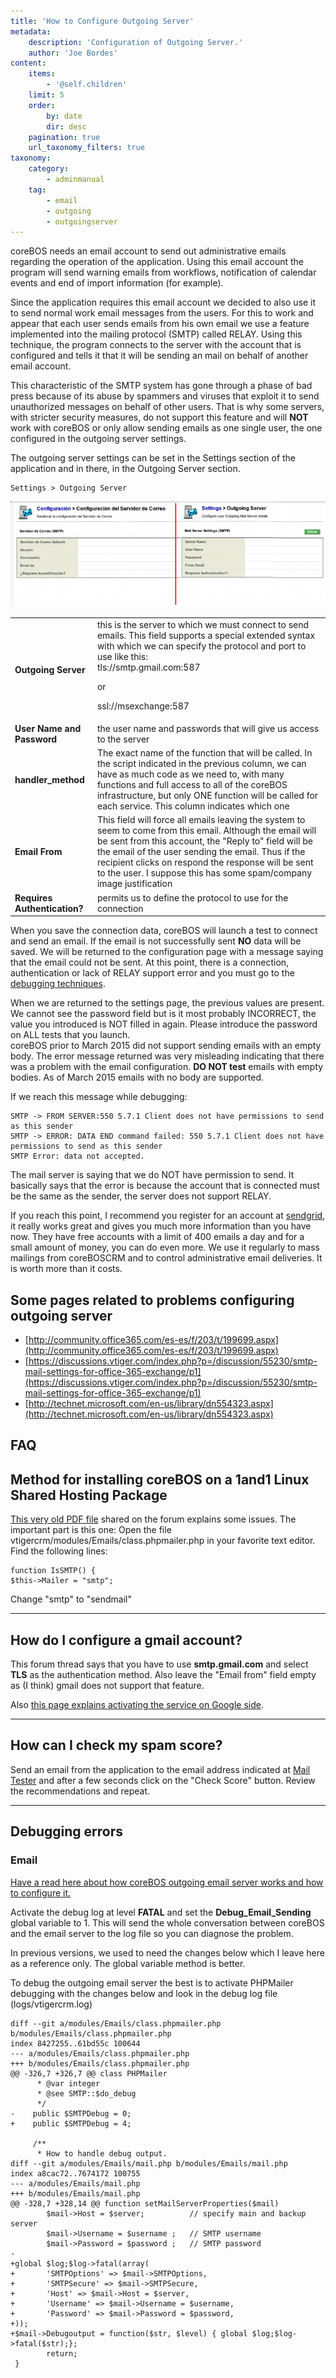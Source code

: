 ```yaml
---
title: 'How to Configure Outgoing Server'
metadata:
    description: 'Configuration of Outgoing Server.'
    author: 'Joe Bordes'
content:
    items:
        - '@self.children'
    limit: 5
    order:
        by: date
        dir: desc
    pagination: true
    url_taxonomy_filters: true
taxonomy:
    category:
        - adminmanual
    tag:
        - email
        - outgoing
        - outgoingserver
---
```


coreBOS needs an email account to send out administrative emails regarding the operation of the application. Using this email account the program will send warning emails from workflows, notification of calendar events and end of import information (for example).

Since the application requires this email account we decided to also use it to send normal work email messages from the users. For this to work and appear that each user sends emails from his own email we use a feature implemented into the mailing protocol (SMTP) called RELAY. Using this technique, the program connects to the server with the account that is configured and tells it that it will be sending an mail on behalf of another email account.

This characteristic of the SMTP system has gone through a phase of bad press because of its abuse by spammers and viruses that exploit it to send unauthorized messages on behalf of other users. That is why some servers, with stricter security measures, do not support this feature and will **NOT** work with coreBOS or only allow sending emails as one single user, the one configured in the outgoing server settings.

The outgoing server settings can be set in the Settings section of the application and in there, in the Outgoing Server section.

```
Settings > Outgoing Server
```
![](outgoingserver.png?width=100%)

<table class="table table-striped">
<tbody>
<tr>
<td><strong>Outgoing Server	</strong></td>
<td>this is the server to which we must connect to send emails. This field supports a special extended syntax with which we can specify the protocol and port to use like this:<br>

<div class="notices blue">
tls://smtp.gmail.com:587

or

ssl://msexchange:587 </div></td>
</tr>
<tr>
<td><strong>User Name and Password</strong></td>
<td>the user name and passwords that will give us access to the server</td>
</tr>
<tr>
<td><strong>handler_method</strong></td>
<td>The exact name of the function that will be called. In the script indicated in the previous column, we can have as much code as we need to, with many functions and full access to all of the coreBOS infrastructure, but only ONE function will be called for each service. This column indicates which one</td>
</tr>
<tr>
<td><strong>Email From</strong></td>
<td>This field will force all emails leaving the system to seem to come from this email. Although the email will be sent from this account, the "Reply to" field will be the email of the user sending the email. Thus if the recipient clicks on respond the response will be sent to the user. I suppose this has some spam/company image justification</td>
</tr>
<tr>
<td><strong>Requires Authentication?</strong></td>
<td>permits us to define the protocol to use for the connection</td>
</tr>
</tbody>
</table>

When you save the connection data, coreBOS will launch a test to connect and send an email. If the email is not successfully sent **NO** data will be saved. We will be returned to the configuration page with a message saying that the email could not be sent. At this point, there is a connection, authentication or lack of RELAY support error and you must go to the [debugging techniques](http://localhost/coreBOSDocumentation/developer-guide/architecture-concepts/debuging#email).

<div class="notices red">
When we are returned to the settings page, the previous values are present. We cannot see the password field but is it most probably INCORRECT, the value you introduced is NOT filled in again. Please introduce the password on ALL tests that you launch.
</div>

<div class="notices red">
coreBOS prior to March 2015 did not support sending emails with an empty body. The error message returned was very misleading indicating that there was a problem with the email configuration. <strong>DO NOT test</strong> emails with empty bodies. As of March 2015 emails with no body are supported.
</div>

If we reach this message while debugging:

```
SMTP -> FROM SERVER:550 5.7.1 Client does not have permissions to send as this sender
SMTP -> ERROR: DATA END command failed: 550 5.7.1 Client does not have permissions to send as this sender
SMTP Error: data not accepted.
```

The mail server is saying that we do NOT have permission to send. It basically says that the error is because the account that is connected must be the same as the sender, the server does not support RELAY.

If you reach this point, I recommend you register for an account at [sendgrid](https://sendgrid.com/), it really works great and gives you much more information than you have now. They have free accounts with a limit of 400 emails a day and for a small amount of money, you can do even more. We use it regularly to mass mailings from coreBOSCRM and to control administrative email deliveries. It is worth more than it costs.

## Some pages related to problems configuring outgoing server

-   [http://community.office365.com/es-es/f/203/t/199699.aspx](http://community.office365.com/es-es/f/203/t/199699.aspx)
-   [https://discussions.vtiger.com/index.php?p=/discussion/55230/smtp-mail-settings-for-office-365-exchange/p1](https://discussions.vtiger.com/index.php?p=/discussion/55230/smtp-mail-settings-for-office-365-exchange/p1)
-   [http://technet.microsoft.com/en-us/library/dn554323.aspx](http://technet.microsoft.com/en-us/library/dn554323.aspx)

## FAQ

<div class="notices blue">
<h2>Method for installing coreBOS on a 1and1 Linux Shared Hosting Package</h2> </div>

[This very old PDF file](https://discussions.corebos.org/documentation/lib/exe/fetch.php?media=en:corebos:vtigercrm_1and1_installation.pdf) shared on the forum explains some issues. The important part is this one:
Open the file vtigercrm/modules/Emails/class.phpmailer.php in your favorite text editor.
Find the following lines:
```
function IsSMTP() {
$this->Mailer = "smtp";
```
Change "smtp" to "sendmail"

---

<div class="notices blue">

<h2>How do I configure a gmail account?</h2>
</div>

This forum thread says that you have to use **smtp.gmail.com** and select **TLS** as the authentication method. Also leave the "Email from" field empty as (I think) gmail does not support that feature.

Also [this page explains activating the service on Google side](https://discussions.corebos.org/documentation/doku.php?id=en:adminmanual:outgoingservergmail).

---

<div class="notices blue">

<h2>How can I check my spam score?</h2>
</div>

Send an email from the application to the email address indicated at [Mail Tester](https://www.mail-tester.com/) and after a few seconds click on the "Check Score" button. Review the recommendations and repeat.

---

## Debugging errors

### Email

[Have a read here about how coreBOS outgoing email server works and how to configure it.](http://localhost/coreBOSDocumentation/configuration-tools/administration%20options/outgoingserver)

Activate the debug log at level **FATAL** and set the **Debug_Email_Sending** global variable to 1. This will send the whole conversation between coreBOS and the email server to the log file so you can diagnose the problem.

<div class="notices blue">
In previous versions, we used to need the changes below which I leave here as a reference only. The global variable method is better.
</div>

To debug the outgoing email server the best is to activate PHPMailer debugging with the changes below and look in the debug log file (logs/vtigercrm.log)

```
diff --git a/modules/Emails/class.phpmailer.php b/modules/Emails/class.phpmailer.php
index 8427255..61bd55c 100644
--- a/modules/Emails/class.phpmailer.php
+++ b/modules/Emails/class.phpmailer.php
@@ -326,7 +326,7 @@ class PHPMailer
      * @var integer
      * @see SMTP::$do_debug
      */
-    public $SMTPDebug = 0;
+    public $SMTPDebug = 4;
 
     /**
      * How to handle debug output.
diff --git a/modules/Emails/mail.php b/modules/Emails/mail.php
index a8cac72..7674172 100755
--- a/modules/Emails/mail.php
+++ b/modules/Emails/mail.php
@@ -328,7 +328,14 @@ function setMailServerProperties($mail)
        $mail->Host = $server;          // specify main and backup server
        $mail->Username = $username ;   // SMTP username
        $mail->Password = $password ;   // SMTP password
-
+global $log;$log->fatal(array(
+       'SMTPOptions' => $mail->SMTPOptions,
+       'SMTPSecure' => $mail->SMTPSecure,
+       'Host' => $mail->Host = $server,
+       'Username' => $mail->Username = $username,
+       'Password' => $mail->Password = $password,
+));
+$mail->Debugoutput = function($str, $level) { global $log;$log->fatal($str);};
        return;
 }
 ```
